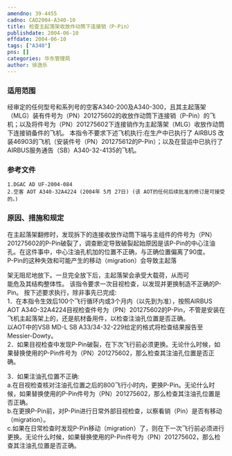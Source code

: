 ```yaml
---
amendno: 39-4455  
cadno: CAD2004-A340-10  
title: 检查主起落架收放作动筒下连接销（P-Pin）  
publishdate: 2004-06-10  
effdate: 2004-06-10  
tags: ["A340"]  
pns: []  
categories: 华东管理局  
author: 徐逸乐  
---
```

  
### 适用范围  
经审定的任何型号和系列号的空客A340-200及A340-300，且其主起落架（MLG）装有件号为（PN）201275602的收放作动筒下连接销（P-Pin）的飞机；以及将件号为（PN）201275602下连接销作为主起落架（MLG）收放作动筒下连接销备件的飞机。
本指令不要求下述飞机执行:在生产中已执行了 AIRBUS 改装46903的飞机（安装件号（PN）201275612的P-Pin）；以及在营运中已执行了AIRBUS服务通告（SB）A340-32-4135的飞机。  
  
<!--more-->  
### 参考文件  
    1.DGAC AD UF-2004-084  
    2.空客 AOT A340-32A4224 (2004年 5月 27日) (该 AOT的任何后续批准的修订是可接受的。)  
  
### 原因、措施和规定  
在主起落架翻修时，发现拆下的连接收放作动筒下端与主组件的件号为（PN）201275602的P-Pin破裂了，调查断定导致破裂起始原因是该P-Pin的中心注油孔。在这件事中，中心注油孔机加的位置不正确，与正确位置偏离了90度。  
P-Pin的这种失效和可能产生的移动（migration）会导致主起落  
  
架无阻尼地放下。一旦完全放下后，主起落架会承受大载荷，从而可  
能危及其结构整体性。     该指令要求一次目视检查，以发现并更换制造不正确的P-Pin。     按下述要求执行，除非事先已完成:  
1．在本指令生效后100个飞行循环内或3个月内（以先到为准），按照AIRBUS AOT A340-32A4224目视检查件号为（PN）201275602的P-Pin，不管是安装在飞机主起落架上的，还是航材备用件，以检查注油孔位置是否正确。  
    以AOT中的VSB MD-L SB A33/34-32-229给定的格式将检查结果报告至Messier-Dowty。  
2．如果目视检查中发现P-Pin破裂，在下次飞行前必须更换。无论什么时候，如果替换使用的P-Pin件号为（PN）201275602，那么检查其注油孔位置是否正确。  
  
3．如果注油孔位置不正确:  
a.在目视检查核对注油孔位置之后的800飞行小时内，更换P-Pin。无论什么时候，如果替换使用的P-Pin件号为（PN）201275602，那么检查其注油孔位置是否正确。  
       b.在更换P-Pin前，对P-Pin进行日常外部目视检查，以察看销（Pin）是否有移动（migration）。  
       c.如果在日常检查时发现P-Pin移动（migration）了，则在下一次飞行前必须进行更换。无论什么时候，如果替换使用的P-Pin件号为（PN）201275602，那么检查其注油孔位置是否正确。  
  
